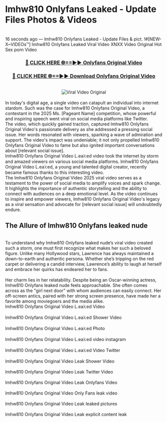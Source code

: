 # lmhw810 Onlyfans Leaked - Update Files Photos & Videos 
<br>
16 seconds ago — lmhw810 Onlyfans Leaked - Update Files & pict. !#[NEW-X~VIDEOs™] lmhw810 Onlyfans Leaked Viral Video XNXX Video Original Hot Sex porn Video
<br>
<div align="center">
<h3><a href="http://freeplayer.one?title=lmhw810&ref=25OR" rel="nofollow">🔴 CLICK HERE 🌐==►► Onlyfans Original Video</a></h3>
<h3><a href="http://freeplayer.one?title=lmhw810&ref=25OR" rel="nofollow">🔴 CLICK HERE 🌐==►► Download Onlyfans Original Video</a></h3>
<br>
<a href="http://freeplayer.one?title=lmhw810&ref=25OR" rel="nofollow" data-target="animated-image.originalLink"><img src="https://i.ibb.co.com/xMMVF88/686577567.gif" alt="Viral Video Original" style="max-width: 100%; display: inline-block;" data-target="animated-image.originalImage"></a>
</div>
<br>
In today's digital age, a single video can catapult an individual into internet stardom. Such was the case for lmhw810 Onlyfans Original Video, a contestant in the 2025 Ms. [Pageant Name] competition, whose powerful and inspiring speech went viral on social media platforms like Twitter.
<br>
The video, which quickly gained traction, captured lmhw810 Onlyfans Original Video's passionate delivery as she addressed a pressing social issue. Her words resonated with viewers, sparking a wave of admiration and support. The video's impact was undeniable; it not only propelled lmhw810 Onlyfans Original Video to fame but also ignited important conversations about [relevant social issue].
<br>
lmhw810 Onlyfans Original Video L.ea𝚔ed video took the internet by storm and amazed viewers on various social media platforms. lmhw810 Onlyfans Original Video L.ea𝚔ed, a young and talented digital creator, recently became famous thanks to this interesting video.
<br>
The lmhw810 Onlyfans Original Video 2025 viral video serves as a testament to the power of social media to amplify voices and spark change. It highlights the importance of authentic storytelling and the ability to connect with audiences on a deep emotional level. As the video continues to inspire and empower viewers, lmhw810 Onlyfans Original Video's legacy as a viral sensation and advocate for [relevant social issue] will undoubtedly endure.
<br>
<h2>The Allure of lmhw810 Onlyfans leaked nude</h2>
<br>
To understand why lmhw810 Onlyfans leaked nude’s viral video created such a storm, one must first recognize what makes her such a beloved figure. Unlike many Hollywood stars, Lawrence has always maintained a down-to-earth and authentic persona. Whether she’s tripping on the red carpet or delivering a candid interview, Lawrence’s ability to laugh at herself and embrace her quirks has endeared her to fans.
<br><br>
Her charm lies in her relatability. Despite being an Oscar-winning actress, lmhw810 Onlyfans leaked nude feels approachable. She often comes across as the "girl next door" with whom audiences can easily connect. Her off-screen antics, paired with her strong screen presence, have made her a favorite among moviegoers and the media alike.
<br>
lmhw810 Onlyfans Original Video L.ea𝚔ed Video
<br><br>
lmhw810 Onlyfans Original Video L.ea𝚔ed Shower Video
<br><br>
lmhw810 Onlyfans Original Video L.ea𝚔ed Photo
<br><br>
lmhw810 Onlyfans Original Video L.ea𝚔ed video instagram
<br><br>
lmhw810 Onlyfans Original Video L.ea𝚔ed Video Twitter
<br><br>
lmhw810 Onlyfans Original Video Leak Shower Video
<br><br>
lmhw810 Onlyfans Original Video Leak Twitter Video
<br><br>
lmhw810 Onlyfans Original Video Leak Onlyfans Video
<br><br>
lmhw810 Onlyfans Original Video Only Fans leak video
<br><br>
lmhw810 Onlyfans Original Video Leak leaked pictures
<br><br>
lmhw810 Onlyfans Original Video Leak explicit content leak